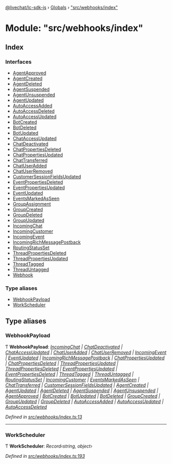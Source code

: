 [@livechat/lc-sdk-js](../README.md) › [Globals](../globals.md) › ["src/webhooks/index"](_src_webhooks_index_.md)

# Module: "src/webhooks/index"

## Index

### Interfaces

* [AgentApproved](../interfaces/_src_webhooks_index_.agentapproved.md)
* [AgentCreated](../interfaces/_src_webhooks_index_.agentcreated.md)
* [AgentDeleted](../interfaces/_src_webhooks_index_.agentdeleted.md)
* [AgentSuspended](../interfaces/_src_webhooks_index_.agentsuspended.md)
* [AgentUnsuspended](../interfaces/_src_webhooks_index_.agentunsuspended.md)
* [AgentUpdated](../interfaces/_src_webhooks_index_.agentupdated.md)
* [AutoAccessAdded](../interfaces/_src_webhooks_index_.autoaccessadded.md)
* [AutoAccessDeleted](../interfaces/_src_webhooks_index_.autoaccessdeleted.md)
* [AutoAccessUpdated](../interfaces/_src_webhooks_index_.autoaccessupdated.md)
* [BotCreated](../interfaces/_src_webhooks_index_.botcreated.md)
* [BotDeleted](../interfaces/_src_webhooks_index_.botdeleted.md)
* [BotUpdated](../interfaces/_src_webhooks_index_.botupdated.md)
* [ChatAccessUpdated](../interfaces/_src_webhooks_index_.chataccessupdated.md)
* [ChatDeactivated](../interfaces/_src_webhooks_index_.chatdeactivated.md)
* [ChatPropertiesDeleted](../interfaces/_src_webhooks_index_.chatpropertiesdeleted.md)
* [ChatPropertiesUpdated](../interfaces/_src_webhooks_index_.chatpropertiesupdated.md)
* [ChatTransferred](../interfaces/_src_webhooks_index_.chattransferred.md)
* [ChatUserAdded](../interfaces/_src_webhooks_index_.chatuseradded.md)
* [ChatUserRemoved](../interfaces/_src_webhooks_index_.chatuserremoved.md)
* [CustomerSessionFieldsUpdated](../interfaces/_src_webhooks_index_.customersessionfieldsupdated.md)
* [EventPropertiesDeleted](../interfaces/_src_webhooks_index_.eventpropertiesdeleted.md)
* [EventPropertiesUpdated](../interfaces/_src_webhooks_index_.eventpropertiesupdated.md)
* [EventUpdated](../interfaces/_src_webhooks_index_.eventupdated.md)
* [EventsMarkedAsSeen](../interfaces/_src_webhooks_index_.eventsmarkedasseen.md)
* [GroupAssignment](../interfaces/_src_webhooks_index_.groupassignment.md)
* [GroupCreated](../interfaces/_src_webhooks_index_.groupcreated.md)
* [GroupDeleted](../interfaces/_src_webhooks_index_.groupdeleted.md)
* [GroupUpdated](../interfaces/_src_webhooks_index_.groupupdated.md)
* [IncomingChat](../interfaces/_src_webhooks_index_.incomingchat.md)
* [IncomingCustomer](../interfaces/_src_webhooks_index_.incomingcustomer.md)
* [IncomingEvent](../interfaces/_src_webhooks_index_.incomingevent.md)
* [IncomingRichMessagePostback](../interfaces/_src_webhooks_index_.incomingrichmessagepostback.md)
* [RoutingStatusSet](../interfaces/_src_webhooks_index_.routingstatusset.md)
* [ThreadPropertiesDeleted](../interfaces/_src_webhooks_index_.threadpropertiesdeleted.md)
* [ThreadPropertiesUpdated](../interfaces/_src_webhooks_index_.threadpropertiesupdated.md)
* [ThreadTagged](../interfaces/_src_webhooks_index_.threadtagged.md)
* [ThreadUntagged](../interfaces/_src_webhooks_index_.threaduntagged.md)
* [Webhook](../interfaces/_src_webhooks_index_.webhook.md)

### Type aliases

* [WebhookPayload](_src_webhooks_index_.md#webhookpayload)
* [WorkScheduler](_src_webhooks_index_.md#workscheduler)

## Type aliases

###  WebhookPayload

Ƭ **WebhookPayload**: *[IncomingChat](../interfaces/_src_webhooks_index_.incomingchat.md) | [ChatDeactivated](../interfaces/_src_webhooks_index_.chatdeactivated.md) | [ChatAccessUpdated](../interfaces/_src_webhooks_index_.chataccessupdated.md) | [ChatUserAdded](../interfaces/_src_webhooks_index_.chatuseradded.md) | [ChatUserRemoved](../interfaces/_src_webhooks_index_.chatuserremoved.md) | [IncomingEvent](../interfaces/_src_webhooks_index_.incomingevent.md) | [EventUpdated](../interfaces/_src_webhooks_index_.eventupdated.md) | [IncomingRichMessagePostback](../interfaces/_src_webhooks_index_.incomingrichmessagepostback.md) | [ChatPropertiesUpdated](../interfaces/_src_webhooks_index_.chatpropertiesupdated.md) | [ChatPropertiesDeleted](../interfaces/_src_webhooks_index_.chatpropertiesdeleted.md) | [ThreadPropertiesUpdated](../interfaces/_src_webhooks_index_.threadpropertiesupdated.md) | [ThreadPropertiesDeleted](../interfaces/_src_webhooks_index_.threadpropertiesdeleted.md) | [EventPropertiesUpdated](../interfaces/_src_webhooks_index_.eventpropertiesupdated.md) | [EventPropertiesDeleted](../interfaces/_src_webhooks_index_.eventpropertiesdeleted.md) | [ThreadTagged](../interfaces/_src_webhooks_index_.threadtagged.md) | [ThreadUntagged](../interfaces/_src_webhooks_index_.threaduntagged.md) | [RoutingStatusSet](../interfaces/_src_webhooks_index_.routingstatusset.md) | [IncomingCustomer](../interfaces/_src_webhooks_index_.incomingcustomer.md) | [EventsMarkedAsSeen](../interfaces/_src_webhooks_index_.eventsmarkedasseen.md) | [ChatTransferred](../interfaces/_src_webhooks_index_.chattransferred.md) | [CustomerSessionFieldsUpdated](../interfaces/_src_webhooks_index_.customersessionfieldsupdated.md) | [AgentCreated](../interfaces/_src_webhooks_index_.agentcreated.md) | [AgentUpdated](../interfaces/_src_webhooks_index_.agentupdated.md) | [AgentDeleted](../interfaces/_src_webhooks_index_.agentdeleted.md) | [AgentSuspended](../interfaces/_src_webhooks_index_.agentsuspended.md) | [AgentUnsuspended](../interfaces/_src_webhooks_index_.agentunsuspended.md) | [AgentApproved](../interfaces/_src_webhooks_index_.agentapproved.md) | [BotCreated](../interfaces/_src_webhooks_index_.botcreated.md) | [BotUpdated](../interfaces/_src_webhooks_index_.botupdated.md) | [BotDeleted](../interfaces/_src_webhooks_index_.botdeleted.md) | [GroupCreated](../interfaces/_src_webhooks_index_.groupcreated.md) | [GroupUpdated](../interfaces/_src_webhooks_index_.groupupdated.md) | [GroupDeleted](../interfaces/_src_webhooks_index_.groupdeleted.md) | [AutoAccessAdded](../interfaces/_src_webhooks_index_.autoaccessadded.md) | [AutoAccessUpdated](../interfaces/_src_webhooks_index_.autoaccessupdated.md) | [AutoAccessDeleted](../interfaces/_src_webhooks_index_.autoaccessdeleted.md)*

*Defined in [src/webhooks/index.ts:13](https://github.com/livechat/lc-sdk-js/blob/228cb10/src/webhooks/index.ts#L13)*

___

###  WorkScheduler

Ƭ **WorkScheduler**: *Record‹string, object›*

*Defined in [src/webhooks/index.ts:193](https://github.com/livechat/lc-sdk-js/blob/228cb10/src/webhooks/index.ts#L193)*
